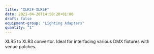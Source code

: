 ```yaml
---
title: "XLR3F-XLR5F"
date: 2021-04-20T14:58:20+01:00
draft: false
equipment-group: "Lighting Adapters"
quantity: "1"
---
```


XLR5 to XLR3 convertor. Ideal for interfacing various DMX fixtures with venue patches.

